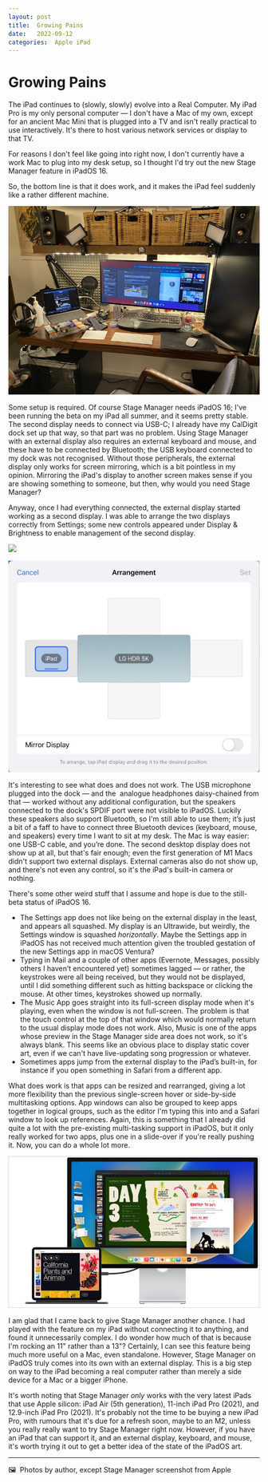 ```yaml
---
layout: post
title:  Growing Pains 
date:   2022-09-12 
categories:  Apple iPad 
---
```


# Growing Pains


The iPad continues to (slowly, slowly) evolve into a Real Computer. My iPad Pro is my only personal computer — I don't have a Mac of my own, except for an ancient Mac Mini that is plugged into a TV and isn't really practical to use interactively. It's there to host various network services or display to that TV.

For reasons I don't feel like going into right now, I don't currently have a work Mac to plug into my desk setup, so I thought I'd try out the new Stage Manager feature in iPadOS 16.

So, the bottom line is that it does work, and it makes the iPad feel suddenly like a rather different machine.

![](/images/104907.jpeg)

Some setup is required. Of course Stage Manager needs iPadOS 16; I've been running the beta on my iPad all summer, and it seems pretty stable. The second display needs to connect via USB-C; I already have my CalDigit dock set up that way, so that part was no problem. Using Stage Manager with an external display also requires an external keyboard and mouse, and these have to be connected by Bluetooth; the USB keyboard connected to my dock was not recognised. Without those peripherals, the external display only works for screen mirroring, which is a bit pointless in my opinion. Mirroring the iPad's display to another screen makes sense if you are showing something to someone, but then, why would you need Stage Manager?

Anyway, once I had everything connected, the external display started working as a second display. I was able to arrange the two displays correctly from Settings; some new controls appeared under Display & Brightness to enable management of the second display.

![](/images/105010.png)

![](/images/105100.jpeg)

It's interesting to see what does and does not work. The USB microphone plugged into the dock — and the  analogue headphones daisy-chained from that — worked without any additional configuration, but the speakers connected to the dock's SPDIF port were not visible to iPadOS. Luckily these speakers also support Bluetooth, so I'm still able to use them; it’s just a bit of a faff to have to connect three Bluetooth devices (keyboard, mouse, and speakers) every time I want to sit at my desk. The Mac is way easier: one USB-C cable, and you’re done. The second desktop display does not show up at all, but that's fair enough; even the first generation of M1 Macs didn't support two external displays. External cameras also do not show up, and there's not even any control, so it's the iPad's built-in camera or nothing.

There's some other weird stuff that I assume and hope is due to the still-beta status of iPadOS 16.

- The Settings app does not like being on the external display in the least, and appears all squashed. My display is an Ultrawide, but weirdly, the Settings window is squashed *horizontally*. Maybe the Settings app in iPadOS has not received much attention given the troubled gestation of the new Settings app in macOS Ventura?
- Typing in Mail and a couple of other apps (Evernote, Messages, possibly others I haven’t encountered yet) sometimes lagged — or rather, the keystrokes were all being received, but they would not be displayed, until I did something different such as hitting backspace or clicking the mouse. At other times, keystrokes showed up normally.
- The Music App goes straight into its full-screen display mode when it's playing, even when the window is not full-screen. The problem is that the touch control at the top of that window which would normally return to the usual display mode does not work. Also, Music is one of the apps whose preview in the Stage Manager side area does not work, so it's always blank. This seems like an obvious place to display static cover art, even if we can't have live-updating song progression or whatever.
- Sometimes apps jump from the external display to the iPad’s built-in, for instance if you open something in Safari from a different app.

What does work is that apps can be resized and rearranged, giving a lot more flexibility than the previous single-screen hover or side-by-side multitasking options. App windows can also be grouped to keep apps together in logical groups, such as the editor I'm typing this into and a Safari window to look up references. Again, this is something that I already did quite a lot with the pre-existing multi-tasking support in iPadOS, but it only really worked for two apps, plus one in a slide-over if you're really pushing it. Now, you can do a whole lot more.

![](/images/105355.jpeg)

I am glad that I came back to give Stage Manager another chance. I had played with the feature on my iPad without connecting it to anything, and found it unnecessarily complex. I do wonder how much of that is because I'm rocking an 11" rather than a 13"? Certainly, I can see this feature being much more useful on a Mac, even standalone. However, Stage Manager on iPadOS truly comes into its own with an external display. This is a big step on way to the iPad becoming a real computer rather than merely a side device for a Mac or a bigger iPhone.

It's worth noting that Stage Manager *only* works with the very latest iPads that use Apple silicon: iPad Air (5th generation), 11-inch iPad Pro (2021), and 12.9-inch iPad Pro (2021). It's probably not the time to be buying a new iPad Pro, with rumours that it's due for a refresh soon, maybe to an M2, unless you really really want to try Stage Manager right now. However, if you have an iPad that can support it, and an external display, keyboard, and mouse, it's worth trying it out to get a better idea of the state of the iPadOS art.

***
🖼️  Photos by author, except Stage Manager screenshot from Apple


